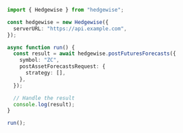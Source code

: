<!-- Start SDK Example Usage [usage] -->
```typescript
import { Hedgewise } from "hedgewise";

const hedgewise = new Hedgewise({
  serverURL: "https://api.example.com",
});

async function run() {
  const result = await hedgewise.postFuturesForecasts({
    symbol: "ZC",
    postAssetForecastsRequest: {
      strategy: [],
    },
  });

  // Handle the result
  console.log(result);
}

run();

```
<!-- End SDK Example Usage [usage] -->